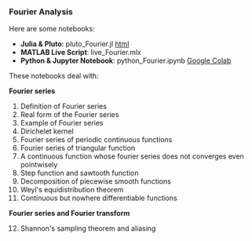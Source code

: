 ### Fourier Analysis

Here are some notebooks: 
- **Julia & Pluto**: pluto_Fourier.jl [html](https://fiomfd.github.io/ATCM2025/pluto_Fourier.html)
- **MATLAB Live Script**: live_Fourier.mlx
- **Python & Jupyter Notebook**: python_Fourier.ipynb [Google Colab](https://colab.research.google.com/github/fiomfd/ATCM2025/blob/main/Calculus%20I/python_Calculus_I.ipynb#scrollTo=f3635921)

These notebooks deal with:

**Fourier series**
1. Definition of Fourier series
2. Real form of the Fourier series
3. Example of Fourier series
4. Dirichelet kernel
5. Fourier series of periodic continuous functions
6. Fourier series of triangular function
7. A continuous function whose fourier series does not converges even pointwisely
8. Step function and sawtooth function
9. Decomposition of piecewise smooth functions
10. Weyl's equidistribution theorem
11. Continuous but nowhere differentiable functions

**Fourier series and Fourier transform**

12. Shannon's sampling theorem and aliasing

